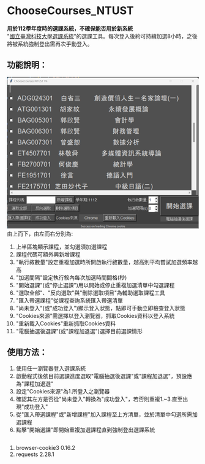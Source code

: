 # ChooseCourses_NTUST
**用於112學年度時的選課系統，不確保能否用於新系統**  
"[國立臺灣科技大學選課系統](https://courseselection.ntust.edu.tw/)"的選課工具。每次登入後約可持續加選8小時，之後將被系統強制登出需再次手動登入。

## 功能說明：
 <img src="https://github.com/KenLo51/ChooseCourses_NTUST/blob/main/images/Screenshot%202023-01-01%20020738.png?raw=true" width="501" height="395" />  
由上而下，由左而右分別為:  

1. 上半區塊顯示課程，並勾選須加選課程  
2. 課程代碼可額外興新增課程  
3. "執行敘數量"設定重複加選時所開啟執行敘數量，越高則平均嘗試加選頻率越高  
4. "加選間隔"設定執行敘內每次加選時間間格(秒)  
5. "開始選課"(或"停止選課")用以開始或停止重複加選清單中勾選課程  
6. "選取全部"、"反向選取"與"刪除選取項目"為輔助選取課程工具  
7. "匯入帶選課程"從課程查詢系統匯入帶選清單  
8. "尚未登入"(或"成功登入")顯示登入狀態，點即可手動立即檢查登入狀態  
9. "Cookies來源"需選擇以登入瀏覽器，抓取Cookies資料以登入系統  
10. "重新載入Cookies"重新抓取Cookies資料  
11. "電腦抽選後選課"(或"課程加退選")選擇目前選課情形  

## 使用方法：  

1. 使用任一瀏覽器登入選課系統  
2. 啟動程式後依目前選課進度選取"電腦抽選後選課"或"課程加退選"，預設應為"課程加退選"  
3. 設定"Cookies來源"為1.所登入之瀏覽器  
4. 確認其左方是否從"尚未登入"轉換為"成功登入"，若否則重複1.~3.直至出現"成功登入"  
5. 從"匯入帶選課程"或"新增課程"加入課程至上方清單，並於清單中勾選所需加選課程  
6. 點擊"開始選課"即開始重複加選課程直到強制登出選課系統  

## 
1. browser-cookie3           0.16.2
2. requests                  2.28.1
